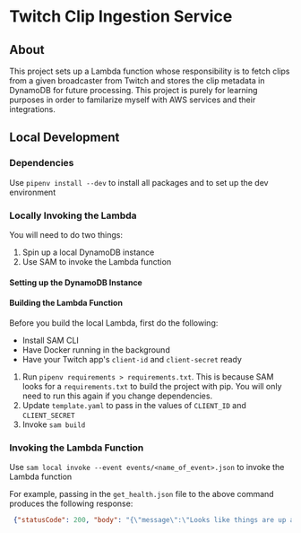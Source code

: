 # Twitch Clip Ingestion Service

## About
This project sets up a Lambda function whose responsibility is to fetch clips from a given broadcaster from Twitch and
stores the clip metadata in DynamoDB for future processing. This project is purely for learning purposes in order to familarize
myself with AWS services and their integrations.

## Local Development

### Dependencies
Use `pipenv install --dev` to install all packages
and to set up the dev environment

### Locally Invoking the Lambda
You will need to do two things:
1. Spin up a local DynamoDB instance
2. Use SAM to invoke the Lambda function

#### Setting up the DynamoDB Instance


#### Building the Lambda Function
Before you build the local Lambda, first do the following:
- Install SAM CLI
- Have Docker running in the background
- Have your Twitch app's `client-id` and `client-secret` ready

1. Run `pipenv requirements > requirements.txt`. This
is because SAM looks for a `requirements.txt` to build the project with pip. You will only need to run this again if you change dependencies.
2. Update `template.yaml` to pass in the values of `CLIENT_ID` and `CLIENT_SECRET`
3. Invoke `sam build`

### Invoking the Lambda Function
Use `sam local invoke --event events/<name_of_event>.json` to invoke the Lambda function

For example, passing in the `get_health.json` file to the above command produces the following response:

```json
 {"statusCode": 200, "body": "{\"message\":\"Looks like things are up and running!\"}", "isBase64Encoded": false, "headers": {"Content-Type": "application/json"}}
```
